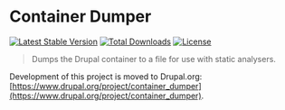 Container Dumper
======================

[![Latest Stable Version](https://poser.pugx.org/wieni/container_dumper/v/stable)](https://packagist.org/packages/wieni/container_dumper)
[![Total Downloads](https://poser.pugx.org/wieni/container_dumper/downloads)](https://packagist.org/packages/wieni/container_dumper)
[![License](https://poser.pugx.org/wieni/container_dumper/license)](https://packagist.org/packages/wieni/container_dumper)

> Dumps the Drupal container to a file for use with static analysers.

Development of this project is moved to Drupal.org:
[https://www.drupal.org/project/container_dumper](https://www.drupal.org/project/container_dumper).
